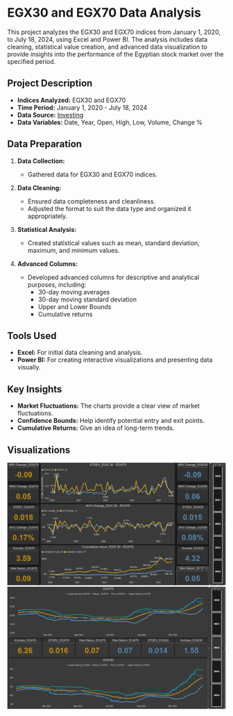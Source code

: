 # EGX30 and EGX70 Data Analysis

This project analyzes the EGX30 and EGX70 indices from January 1, 2020, to July 18, 2024, using Excel and Power BI. The analysis includes data cleaning, statistical value creation, and advanced data visualization to provide insights into the performance of the Egyptian stock market over the specified period.

## Project Description

- **Indices Analyzed:** EGX30 and EGX70
- **Time Period:** January 1, 2020 - July 18, 2024
- **Data Source:** [Investing](https://www.investing.com)
- **Data Variables:** Date, Year, Open, High, Low, Volume, Change %

## Data Preparation

1. **Data Collection:**
   - Gathered data for EGX30 and EGX70 indices.

2. **Data Cleaning:**
   - Ensured data completeness and cleanliness.
   - Adjusted the format to suit the data type and organized it appropriately.

3. **Statistical Analysis:**
   - Created statistical values such as mean, standard deviation, maximum, and minimum values.

4. **Advanced Columns:**
   - Developed advanced columns for descriptive and analytical purposes, including:
     - 30-day moving averages
     - 30-day moving standard deviation
     - Upper and Lower Bounds
     - Cumulative returns

## Tools Used

- **Excel:** For initial data cleaning and analysis.
- **Power BI:** For creating interactive visualizations and presenting data visually.

## Key Insights

- **Market Fluctuations:** The charts provide a clear view of market fluctuations.
- **Confidence Bounds:** Help identify potential entry and exit points.
- **Cumulative Returns:** Give an idea of long-term trends.

## Visualizations

![EGX30 and EGX70 Analysis](DashBoard_1.png)
![EGX30 and EGX70 Analysis](DashBoard_2.png)
